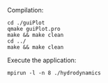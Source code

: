 Compilation:

```{bash}
cd ./guiPlot
qmake guiPlot.pro
make && make clean
cd ../
make && make clean
```

Execute the application:

```{bash}
mpirun -l -n 8 ./hydrodynamics
```